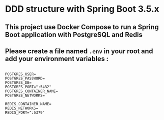 # DDD structure with Spring Boot 3.5.x
## This project use **Docker Compose** to run a Spring Boot application with **PostgreSQL** and **Redis**
## Please create a file named `.env` in your root and add your environment variables :
```env

POSTGRES_USER=
POSTGRES_PASSWORD=
POSTGRES_DB=
POSTGRES_PORT=":5432"
POSTGRES_CONTAINER_NAME=
POSTGRES_NETWORKS=

REDIS_CONTAINER_NAME=
REDIS_NETWORKS=
REDIS_PORT=":6379"